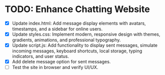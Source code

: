 # TODO: Enhance Chatting Website

- [x] Update index.html: Add message display elements with avatars, timestamps, and a sidebar for online users.
- [x] Update styles.css: Implement modern, responsive design with themes, gradients, animations, and professional typography.
- [x] Update script.js: Add functionality to display sent messages, simulate incoming messages, keyboard shortcuts, local storage, typing indicators, and user status.
- [x] Add delete message option for sent messages.
- [ ] Test the site in browser and verify UI/UX.
